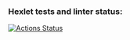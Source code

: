 ### Hexlet tests and linter status:
[![Actions Status](https://github.com/ramissabirzyanov/python-project-50/actions/workflows/hexlet-check.yml/badge.svg)](https://github.com/ramissabirzyanov/python-project-50/actions)
